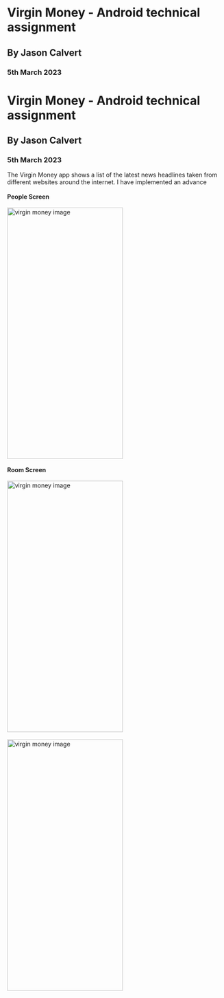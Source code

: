 # Virgin Money - Android technical assignment
## By Jason Calvert
### 5th March 2023
# Virgin Money - Android technical assignment
## By Jason Calvert
### 5th March 2023

The Virgin Money app shows a list of the latest news headlines taken from different websites around the internet.
I have implemented an advance 
</br>
</br>
**People Screen**
</br>
</br>
<img src="https://user-images.githubusercontent.com/13630124/222964713-a536a9ed-f8a0-43b8-83dd-61148f6c19ed.jpg" alt="virgin money image" width="270" height="585">
</br>
</br>
**Room Screen**
</br>
</br>
<img src="https://user-images.githubusercontent.com/13630124/222966818-f5af7691-54ca-4010-b21b-cd2060c68865.jpg" alt="virgin money image" width="270" height="585">
</br>
</br>
<img src="https://user-images.githubusercontent.com/13630124/222967107-63fa005a-438f-4390-9443-ccd1d66893ff.jpg" alt="virgin money image" width="270" height="585">
</br>
</br>
